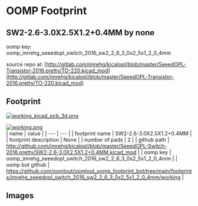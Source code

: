 # OOMP Footprint  
## SW2-2.6-3.0X2.5X1.2+0.4MM  by none  
  
oomp key: oomp_imrehg_seeedopl_switch_2016_sw2_2_6_3_0x2_5x1_2_0_4mm  
  
source repo at: [http://gitlab.com/imrehg/kicalopl/blob/master/SeeedOPL-Transistor-2016.pretty/TO-220.kicad_mod](http://gitlab.com/imrehg/kicalopl/blob/master/SeeedOPL-Transistor-2016.pretty/TO-220.kicad_mod)  
## Footprint  
  
[![working_kicad_pcb_3d.png](working_kicad_pcb_3d_600.png)](working_kicad_pcb_3d.png)  
  
[![working.png](working_600.png)](working.png)  
| name | value | 
| --- | --- | 
| footprint name | SW2-2.6-3.0X2.5X1.2+0.4MM | 
| footprint description | None | 
| number of pads | 2 | 
| github path | http://github.com/imrehg/kicalopl/blob/master/SeeedOPL-Switch-2016.pretty/SW2-2.6-3.0X2.5X1.2+0.4MM.kicad_mod | 
| oomp key | oomp_imrehg_seeedopl_switch_2016_sw2_2_6_3_0x2_5x1_2_0_4mm | 
| oomp bot github | https://github.com/oomlout/oomlout_oomp_footprint_bot/tree/main/footprints/imrehg_seeedopl_switch_2016_sw2_2_6_3_0x2_5x1_2_0_4mm/working | 
## Images  
